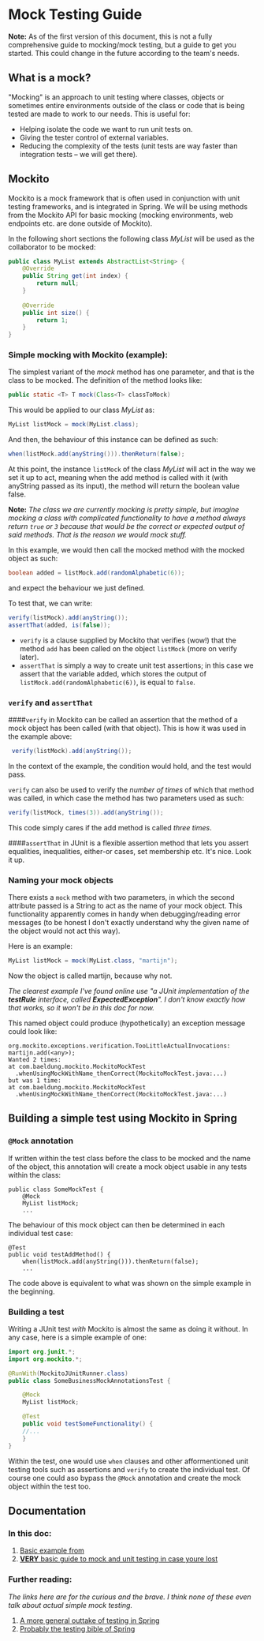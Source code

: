 Mock Testing Guide
==================

__Note:__ As of the first version of this document, this is not a fully comprehensive guide to mocking/mock testing, but a guide to get you started. This could change in the future according to the team's needs.

## What is a mock?
"Mocking" is an approach to unit testing where classes, objects or sometimes entire environments outside of the class or code that is being tested are made to work to our needs. This is useful for:
* Helping isolate the code we want to run unit tests on.
* Giving the tester control of external variables.
* Reducing the complexity of the tests (unit tests are way faster than integration tests – we will get there). 

## Mockito
Mockito is a mock framework that is often used in conjunction with unit testing frameworks, and is integrated in Spring.
We will be using methods from the Mockito API for basic mocking (mocking environments, web endpoints etc. are done outside of Mockito).

In the following short sections the following class _MyList_ will be used as the collaborator to be mocked:
```java
public class MyList extends AbstractList<String> {
    @Override
    public String get(int index) {
        return null;
    }
 
    @Override
    public int size() {
        return 1;
    }
}
```

### Simple mocking with Mockito (example):
The simplest variant of the _mock_ method has one parameter, and that is the class to be mocked. The definition of the method looks like:
``` java
public static <T> T mock(Class<T> classToMock)
```
This would be applied to our class _MyList_ as:
``` java
MyList listMock = mock(MyList.class);
```
And then, the behaviour of this instance can be defined as such:
``` java
when(listMock.add(anyString())).thenReturn(false);
```
At this point, the instance `listMock` of the class _MyList_ will act in the way we set it up to act, meaning when the add method is called with it (with anyString passed as its input), the method will return the boolean value false.

__Note:__ _The class we are currently mocking is pretty simple, but imagine mocking a class with complicated functionality to have a method always return `true` or `3` because that would be the correct or expected output of said methods. _That_ is the reason we would mock stuff._

In this example, we would then call the mocked method with the mocked object as such:
``` java
boolean added = listMock.add(randomAlphabetic(6));
```
and expect the behaviour we just defined.

 To test that, we can write:
 ``` java
 verify(listMock).add(anyString());
 assertThat(added, is(false));
 ```
 * `verify` is a clause supplied by Mockito that verifies (wow!) that the method `add` has been called on the object `listMock` (more on verify later).
 * `assertThat` is simply a way to create unit test assertions; in this case we assert that the variable added, which stores the output of `listMock.add(randomAlphabetic(6))`, is equal to `false`.

### `verify` and `assertThat`
####`verify` 
in Mockito can be called an assertion that the method of a mock object has been called (with that object).
This is how it was used in the example above:
``` java
 verify(listMock).add(anyString());
 ```
 In the context of the example, the condition would hold, and the test would pass.
 
 `verify` can also be used to verify the _number of times_ of which that method was called, in which case the method has two parameters used as such:
 ``` java
 verify(listMock, times(3)).add(anyString());
 ```
 This code simply cares if the add method is called _three times_.
 
####`assertThat`
in JUnit is a flexible assertion method that lets you assert equalities, inequalities, either-or cases, set membership etc. It's nice. Look it up.

### Naming your mock objects
There exists a `mock` method with two parameters, in which the second attribute passed is a String to act as the name of your mock object. This functionality apparently comes in handy when debugging/reading error messages (to be honest I don't exactly understand why the given name of the object would not act this way).

Here is an example:
``` java
MyList listMock = mock(MyList.class, "martijn");
```
Now the object is called martijn, because why not.

_The clearest example I've found online use "a JUnit implementation of the __testRule__ interface, called __ExpectedException__". I don't know exactly how that works, so it won't be in this doc for now._

This named object could produce (hypothetically) an exception message could look like:
```
org.mockito.exceptions.verification.TooLittleActualInvocations:
martijn.add(<any>);
Wanted 2 times:
at com.baeldung.mockito.MockitoMockTest
  .whenUsingMockWithName_thenCorrect(MockitoMockTest.java:...)
but was 1 time:
at com.baeldung.mockito.MockitoMockTest
  .whenUsingMockWithName_thenCorrect(MockitoMockTest.java:...)
```


## Building a simple test using Mockito in Spring

### `@Mock` annotation
If written within the test class before the class to be mocked and the name of the object, this annotation will create a mock object usable in any tests within the class:
```
public class SomeMockTest { 
    @Mock
    MyList listMock;
    ...
```
The behaviour of this mock object can then be determined in each individual test case:
```
@Test
public void testAddMethod() {
    when(listMock.add(anyString())).thenReturn(false);
    ...
```
The code above is equivalent to what was shown on the simple example in the beginning.

### Building a test
Writing a JUnit test _with_ Mockito is almost the same as doing it without. In any case, here is a simple example of one:
```java
import org.junit.*;
import org.mockito.*;

@RunWith(MockitoJUnitRunner.class)
public class SomeBusinessMockAnnotationsTest {

	@Mock
	MyList listMock;

	@Test
	public void testSomeFunctionality() {
	//...
	}
}
```
Within the test, one would use `when` clauses and other afformentioned unit testing tools such as assertions and `verify` to create the individual test. 
Of course one could aso bypass the `@Mock` annotation and create the mock object within the test too.

## Documentation
### In this doc:
1. [Basic example from](https://www.baeldung.com/mockito-mock-methods)
2. [__VERY__ basic guide to mock and unit testing in case youre lost](http://www.springboottutorial.com/spring-boot-unit-testing-and-mocking-with-mockito-and-junit)
### Further reading:
_The links here are for the curious and the brave. I think none of these even talk about actual simple mock testing._
1. [A more general outtake of testing in Spring](https://www.baeldung.com/spring-boot-testing)
2. [Probably the testing bible of Spring](https://docs.spring.io/spring-boot/docs/current/reference/html/boot-features-testing.html)



 